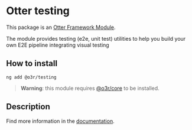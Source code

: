 # Otter testing

This package is an [Otter Framework Module](https://github.com/AmadeusITGroup/otter/tree/main/docs/core/MODULE.md).

The module provides testing (e2e, unit test) utilities to help you build your own E2E pipeline integrating visual testing

## How to install

```shell
ng add @o3r/testing
```

> **Warning**: this module requires [@o3r/core](https://www.npmjs.com/package/@o3r/core) to be installed.

## Description

Find more information in the [documentation](https://github.com/AmadeusITGroup/otter/tree/main/docs/testing/).

